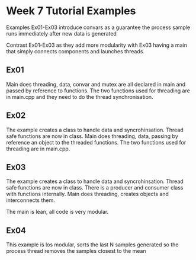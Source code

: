 Week 7 Tutorial Examples
=========================

Examples Ex01-Ex03 introduce convars as a guarantee the process sample runs immediately after new data is generated

Contrast Ex01-Ex03 as they add more modularity with Ex03 having a main that simply connects components and launches threads.

Ex01
--------------------

Main does threading, data, convar and mutex are all declared in main and passed by reference to functions.
The two functions used for threading are in main.cpp and they need to do the thread synchronisation.

Ex02
--------------------

The example creates a class to handle data and syncrohinsation. Thread safe functions are now in class.
Main does threading, data, passing by reference an object to the threaded functions.
The two functions used for threading are in main.cpp.

Ex03
--------------------


The example creates a class to handle data and syncrohinsation. Thread safe functions are now in class.
There is a producer and consumer class with functions internally.
Main does threading, creates objects and interconnects them.

The main is lean, all code is very modular.

Ex04
--------------------

This example is los modular, sorts the last N samples generated so the process thread removes the samples closest to the mean

